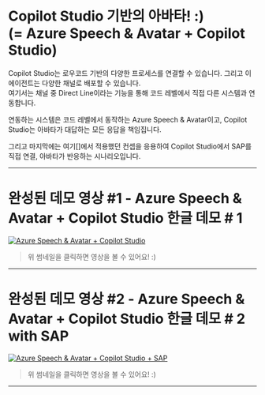 Copilot Studio 기반의 아바타! :)    
(= Azure Speech & Avatar + Copilot Studio)
============
Copilot Studio는 로우코드 기반의 다양한 프로세스를 연결할 수 있습니다. 그리고 이 에이전트는 다양한 채널로 배포할 수 있습니다.    
여기서는 채널 중 Direct Line이라는 기능을 통해 코드 레벨에서 직접 다른 시스템과 연동합니다.

연동하는 시스템은 코드 레벨에서 동작하는 Azure Speech & Avatar이고, Copilot Studio는 아바타가 대답하는 모든 응답을 책임집니다.

그리고 마지막에는 여기[]에서 적용했던 컨셉을 응용하여 Copilot Studio에서 SAP를 직접 연결, 아바타가 반응하는 시나리오입니다.

----

완성된 데모 영상 #1 - Azure Speech & Avatar + Copilot Studio 한글 데모 # 1
===
[![Azure Speech & Avatar + Copilot Studio](https://img.youtube.com/vi/QlM6QEUi_34/maxresdefault.jpg)](https://youtu.be/QlM6QEUi_34)
> 위 썸네일을 클릭하면 영상을 볼 수 있어요! :)
----

완성된 데모 영상 #2 - Azure Speech & Avatar + Copilot Studio 한글 데모 # 2 with SAP
== 
[![Azure Speech & Avatar + Copilot Studio + SAP](https://img.youtube.com/vi/Biv4PgQIUbo/maxresdefault.jpg)](https://youtu.be/Biv4PgQIUbo)
> 위 썸네일을 클릭하면 영상을 볼 수 있어요! :)
----
